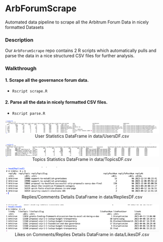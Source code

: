 # ArbForumScrape
Automated data pipeline to scrape all the Arbitrum Forum Data in nicely formatted Datasets


### Description

Our `ArbForumScrape` repo contains 2 R scripts which automatically pulls and parse the data in a nice structured CSV files for further analysis.


### Walkthrough

#### 1. Scrape all the governance forum data.

- `Rscript scrape.R`

#### 2. Parse all the data in nicely formatted CSV files.

- `Rscript parse.R`

<img src="www/UsersD.png" align="center"/>
<div align="center">User Statistics DataFrame in data/UsersDF.csv</div>
&nbsp;
&nbsp;
<img src="www/TopicsD.png" align="center"/>
<div align="center">Topics Statistics DataFrame in data/TopicsDF.csv</div>
&nbsp;
&nbsp;
<img src="www/RepliesD.png" align="center"/>
<div align="center">Replies/Comments Details DataFrame in data/RepliesDF.csv</div>
&nbsp;
&nbsp;
<img src="www/LikesD.png" align="center"/>
<div align="center">Likes on Comments/Replies Details DataFrame in data/LikesDF.csv</div>
